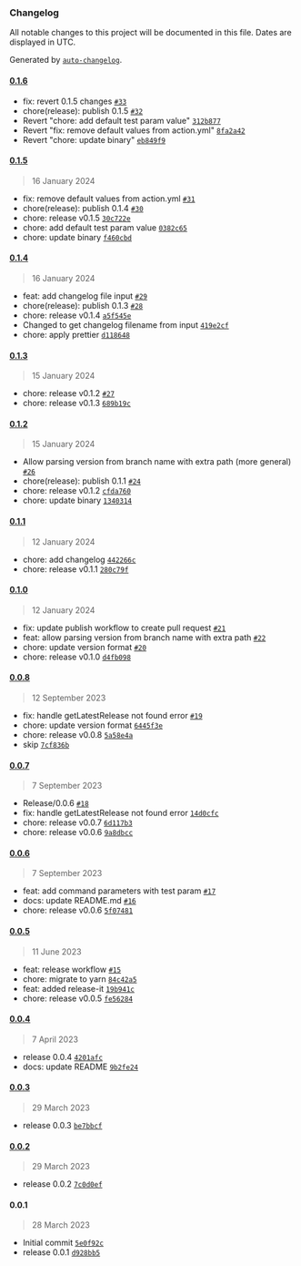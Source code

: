### Changelog

All notable changes to this project will be documented in this file. Dates are displayed in UTC.

Generated by [`auto-changelog`](https://github.com/CookPete/auto-changelog).

#### [0.1.6](https://github.com/sendbird/release-automation-action/compare/0.1.5...0.1.6)

- fix: revert 0.1.5 changes [`#33`](https://github.com/sendbird/release-automation-action/pull/33)
- chore(release): publish 0.1.5 [`#32`](https://github.com/sendbird/release-automation-action/pull/32)
- Revert "chore: add default test param value" [`312b877`](https://github.com/sendbird/release-automation-action/commit/312b877bfd52c72f7db28a6640eca2cc40f59b21)
- Revert "fix: remove default values from action.yml" [`8fa2a42`](https://github.com/sendbird/release-automation-action/commit/8fa2a42cff2d5fa33a970e0944de14ff4c2f5bdd)
- Revert "chore: update binary" [`eb849f9`](https://github.com/sendbird/release-automation-action/commit/eb849f9210928d8e4268da59cd3f2e57d35fdf11)

#### [0.1.5](https://github.com/sendbird/release-automation-action/compare/0.1.4...0.1.5)

> 16 January 2024

- fix: remove default values from action.yml [`#31`](https://github.com/sendbird/release-automation-action/pull/31)
- chore(release): publish 0.1.4 [`#30`](https://github.com/sendbird/release-automation-action/pull/30)
- chore: release v0.1.5 [`30c722e`](https://github.com/sendbird/release-automation-action/commit/30c722e28f2db2c06a4321dfc78799f14d7f9c7f)
- chore: add default test param value [`0382c65`](https://github.com/sendbird/release-automation-action/commit/0382c65c26281f6695bbcdb7b824e53460b335a5)
- chore: update binary [`f460cbd`](https://github.com/sendbird/release-automation-action/commit/f460cbda6f5ad35be75c4f09afa42044a278e133)

#### [0.1.4](https://github.com/sendbird/release-automation-action/compare/0.1.3...0.1.4)

> 16 January 2024

- feat: add changelog file input [`#29`](https://github.com/sendbird/release-automation-action/pull/29)
- chore(release): publish 0.1.3 [`#28`](https://github.com/sendbird/release-automation-action/pull/28)
- chore: release v0.1.4 [`a5f545e`](https://github.com/sendbird/release-automation-action/commit/a5f545eb0855cd4243ebacae72f661016b5b688b)
- Changed to get changelog filename from input [`419e2cf`](https://github.com/sendbird/release-automation-action/commit/419e2cfe1122592d77d4b46d3f9a8668b7db24d7)
- chore: apply prettier [`d118648`](https://github.com/sendbird/release-automation-action/commit/d1186489e1ff76d2eec948c0690c5a703b0cf4b7)

#### [0.1.3](https://github.com/sendbird/release-automation-action/compare/0.1.2...0.1.3)

> 15 January 2024

- chore: release v0.1.2 [`#27`](https://github.com/sendbird/release-automation-action/pull/27)
- chore: release v0.1.3 [`689b19c`](https://github.com/sendbird/release-automation-action/commit/689b19c1e25f37694b64be947ad98ddafe33b0d1)

#### [0.1.2](https://github.com/sendbird/release-automation-action/compare/0.1.1...0.1.2)

> 15 January 2024

- Allow parsing version from branch name with extra path (more general) [`#26`](https://github.com/sendbird/release-automation-action/pull/26)
- chore(release): publish 0.1.1 [`#24`](https://github.com/sendbird/release-automation-action/pull/24)
- chore: release v0.1.2 [`cfda760`](https://github.com/sendbird/release-automation-action/commit/cfda76060bdd3b8f9996b214931f6c188bce2050)
- chore: update binary [`1340314`](https://github.com/sendbird/release-automation-action/commit/13403147e0807699f22856c5e38b6ea892030fe8)

#### [0.1.1](https://github.com/sendbird/release-automation-action/compare/0.1.0...0.1.1)

> 12 January 2024

- chore: add changelog [`442266c`](https://github.com/sendbird/release-automation-action/commit/442266c706d6d4805743d5d6b6658fdb1613a615)
- chore: release v0.1.1 [`280c79f`](https://github.com/sendbird/release-automation-action/commit/280c79f51c51e136c0ab11b68b72052e152192f7)

#### [0.1.0](https://github.com/sendbird/release-automation-action/compare/0.0.8...0.1.0)

> 12 January 2024

- fix: update publish workflow to create pull request [`#21`](https://github.com/sendbird/release-automation-action/pull/21)
- feat: allow parsing version from branch name with extra path [`#22`](https://github.com/sendbird/release-automation-action/pull/22)
- chore: update version format [`#20`](https://github.com/sendbird/release-automation-action/pull/20)
- chore: release v0.1.0 [`d4fb098`](https://github.com/sendbird/release-automation-action/commit/d4fb09835f5e173d8a5427b089ce26012b42ab0e)

#### [0.0.8](https://github.com/sendbird/release-automation-action/compare/0.0.7...0.0.8)

> 12 September 2023

- fix: handle getLatestRelease not found error [`#19`](https://github.com/sendbird/release-automation-action/pull/19)
- chore: update version format [`6445f3e`](https://github.com/sendbird/release-automation-action/commit/6445f3e96f254727811c487873305a3f944712c4)
- chore: release v0.0.8 [`5a58e4a`](https://github.com/sendbird/release-automation-action/commit/5a58e4a530c6d8201dce0f7e93bfdde5a9ecda4a)
- skip [`7cf836b`](https://github.com/sendbird/release-automation-action/commit/7cf836b4073a14029d3c00ec3aef0f5c6dc59b9d)

#### [0.0.7](https://github.com/sendbird/release-automation-action/compare/0.0.6...0.0.7)

> 7 September 2023

- Release/0.0.6 [`#18`](https://github.com/sendbird/release-automation-action/pull/18)
- fix: handle getLatestRelease not found error [`14d0cfc`](https://github.com/sendbird/release-automation-action/commit/14d0cfcb69753b1e653e7b8eabc5a2da4214c038)
- chore: release v0.0.7 [`6d117b3`](https://github.com/sendbird/release-automation-action/commit/6d117b3b9ed6dfde8c04a93f53e35e759fc8e79d)
- chore: release v0.0.6 [`9a8dbcc`](https://github.com/sendbird/release-automation-action/commit/9a8dbcc7027e5dcbd0c305b31fdee3b6eac68a48)

#### [0.0.6](https://github.com/sendbird/release-automation-action/compare/0.0.5...0.0.6)

> 7 September 2023

- feat: add command parameters with test param [`#17`](https://github.com/sendbird/release-automation-action/pull/17)
- docs: update README.md [`#16`](https://github.com/sendbird/release-automation-action/pull/16)
- chore: release v0.0.6 [`5f07481`](https://github.com/sendbird/release-automation-action/commit/5f07481cd69a406e9a7a6d0c3f69d5d7e28cd79e)

#### [0.0.5](https://github.com/sendbird/release-automation-action/compare/0.0.4...0.0.5)

> 11 June 2023

- feat: release workflow [`#15`](https://github.com/sendbird/release-automation-action/pull/15)
- chore: migrate to yarn [`84c42a5`](https://github.com/sendbird/release-automation-action/commit/84c42a56e6b9bee4e0f2d9ead0ef1f2feabd720f)
- feat: added release-it [`19b941c`](https://github.com/sendbird/release-automation-action/commit/19b941cf199ff7f855efc98c682bd4f37752ffb3)
- chore: release v0.0.5 [`fe56284`](https://github.com/sendbird/release-automation-action/commit/fe562843df7845901d33becde2d7b145c9954fe9)

#### [0.0.4](https://github.com/sendbird/release-automation-action/compare/0.0.3...0.0.4)

> 7 April 2023

- release 0.0.4 [`4201afc`](https://github.com/sendbird/release-automation-action/commit/4201afc61ed8353bb9937d5c0db957089438f82b)
- docs: update README [`9b2fe24`](https://github.com/sendbird/release-automation-action/commit/9b2fe24260a14d5dc97f8e358a7ea9b2d2dc2b83)

#### [0.0.3](https://github.com/sendbird/release-automation-action/compare/0.0.2...0.0.3)

> 29 March 2023

- release 0.0.3 [`be7bbcf`](https://github.com/sendbird/release-automation-action/commit/be7bbcf9a4cc0bca0e744ffb9dca8f9ab94947e6)

#### [0.0.2](https://github.com/sendbird/release-automation-action/compare/0.0.1...0.0.2)

> 29 March 2023

- release 0.0.2 [`7c0d0ef`](https://github.com/sendbird/release-automation-action/commit/7c0d0efeb17ebee72c748177684acac773684071)

#### 0.0.1

> 28 March 2023

- Initial commit [`5e0f92c`](https://github.com/sendbird/release-automation-action/commit/5e0f92c05545a51946029e8927fa6cf44db30277)
- release 0.0.1 [`d928bb5`](https://github.com/sendbird/release-automation-action/commit/d928bb5e0dfacbe78d83e7c28b5aeb4dbdb2bf2d)
